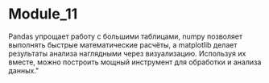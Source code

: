 # Module_11
Pandas упрощает работу с большими таблицами, numpy позволяет выполнять быстрые математические расчёты, а matplotlib делает результаты анализа наглядными через визуализацию. Используя их вместе, можно построить мощный инструмент для обработки и анализа данных."
